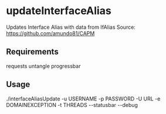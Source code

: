 # updateInterfaceAlias

Updates Interface Alias with data from IfAlias
Source: https://github.com/amundo81/CAPM

## Requirements
requests
untangle
progressbar

## Usage
./interfaceAliasUpdate -u USERNAME -p PASSWORD -U URL -e DOMAINEXCEPTION -t THREADS --statusbar --debug